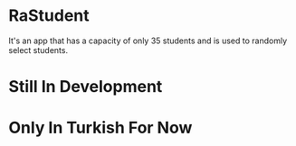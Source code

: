 # RaStudent
It's an app that has a capacity of only 35 students and is used to randomly select students. 

# Still In Development
# Only In Turkish For Now
